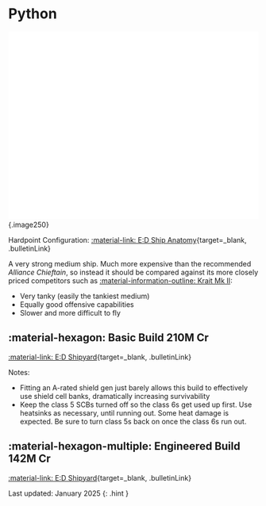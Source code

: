 # Python
![Ship Image](../assets/ships/Python.svg){.image250}

Hardpoint Configuration: [:material-link: E:D Ship Anatomy](https://siriuscorp.cc/edsa/?s=python){target=_blank, .bulletinLink}

A very strong medium ship. Much more expensive than the recommended *Alliance Chieftain*, so instead it should be compared against its more closely priced competitors such as [:material-information-outline: Krait Mk II](./krait2.md):

* Very tanky (easily the tankiest medium)
* Equally good offensive capabilities
* Slower and more difficult to fly

## :material-hexagon: Basic Build **210M Cr**

[:material-link: E:D Shipyard](https://edsy.org/#/L=I500000H4C0SC0,HgB00HgB00HgB00FCg00FCg00,DBw00DBw00DBw00Cjw00,9on00ABk00APo00Adt00Arw00BAE00BOI00Bcg00,,7UI007jw007jw007iM807iM8015O0022K0013q0020m0010i00,PvE_0Combat_0_D_0Basic){target=_blank, .bulletinLink}
<!-- [:material-link: Coriolis](){target=_blank, .bulletinLink} -->

Notes:

* Fitting an A-rated shield gen just barely allows this build to effectively use shield cell banks, dramatically increasing survivability
* Keep the class 5 SCBs turned off so the class 6s get used up first. Use heatsinks as necessary, until running out. Some heat damage is expected. Be sure to turn class 5s back on once the class 6s run out.

## :material-hexagon-multiple: Engineered Build **142M Cr**

[:material-link: E:D Shipyard](https://edsy.org/#/L=I500000H4C0SC0,HgBG0BM_W0HgBG0BM_W0HgBG0BI_W0KZyG07M_W0KZyG07M_W0,DCYG09L_W0DCYG09L_W0DCYG09L_W0DBwG05L_W0,9p3G05I_W0ABkG03I_W0APoG05I_W0AdtG05J_W0AsO00BAEG03L_W0BOmG05G_W0Bcg00,,7UeG09I_W07jwG054_W07jwG054_W07iMG054_W07yT007wv007vL0013qG05I_W020m0010iG05I_W0,PvE_0Combat_0_D_0Full_0Engi){target=_blank, .bulletinLink}
<!-- [:material-link: Coriolis](){target=_blank, .bulletinLink} -->

Last updated: January 2025
{: .hint }
